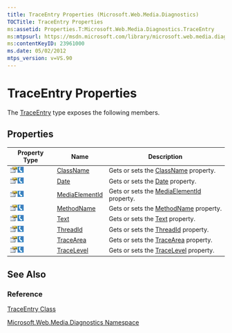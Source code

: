 ```yaml
---
title: TraceEntry Properties (Microsoft.Web.Media.Diagnostics)
TOCTitle: TraceEntry Properties
ms:assetid: Properties.T:Microsoft.Web.Media.Diagnostics.TraceEntry
ms:mtpsurl: https://msdn.microsoft.com/library/microsoft.web.media.diagnostics.traceentry_properties(v=VS.90)
ms:contentKeyID: 23961000
ms.date: 05/02/2012
mtps_version: v=VS.90
---
```


# TraceEntry Properties

The [TraceEntry](traceentry-class-microsoft-web-media-diagnostics_1.md) type exposes the following members.

## Properties

|Property Type|Name|Description|
|--- |--- |--- |
|![Public property](images/Ff728140.pubproperty(en-us,VS.90).gif "Public property")![Supported by Silverlight for Windows Phone](images/Ff728140.slMobile(en-us,VS.90).gif "Supported by Silverlight for Windows Phone")|[ClassName](traceentry-classname-property-microsoft-web-media-diagnostics_1.md)|Gets or sets the [ClassName](traceentry-classname-property-microsoft-web-media-diagnostics_1.md) property.|
|![Public property](images/Ff728140.pubproperty(en-us,VS.90).gif "Public property")![Supported by Silverlight for Windows Phone](images/Ff728140.slMobile(en-us,VS.90).gif "Supported by Silverlight for Windows Phone")|[Date](traceentry-date-property-microsoft-web-media-diagnostics_1.md)|Gets or sets the [Date](traceentry-date-property-microsoft-web-media-diagnostics_1.md) property.|
|![Public property](images/Ff728140.pubproperty(en-us,VS.90).gif "Public property")![Supported by Silverlight for Windows Phone](images/Ff728140.slMobile(en-us,VS.90).gif "Supported by Silverlight for Windows Phone")|[MediaElementId](traceentry-mediaelementid-property-microsoft-web-media-diagnostics_1.md)|Gets or sets the [MediaElementId](traceentry-mediaelementid-property-microsoft-web-media-diagnostics_1.md) property.|
|![Public property](images/Ff728140.pubproperty(en-us,VS.90).gif "Public property")![Supported by Silverlight for Windows Phone](images/Ff728140.slMobile(en-us,VS.90).gif "Supported by Silverlight for Windows Phone")|[MethodName](traceentry-methodname-property-microsoft-web-media-diagnostics_1.md)|Gets or sets the [MethodName](traceentry-methodname-property-microsoft-web-media-diagnostics_1.md) property.|
|![Public property](images/Ff728140.pubproperty(en-us,VS.90).gif "Public property")![Supported by Silverlight for Windows Phone](images/Ff728140.slMobile(en-us,VS.90).gif "Supported by Silverlight for Windows Phone")|[Text](traceentry-text-property-microsoft-web-media-diagnostics_1.md)|Gets or sets the [Text](traceentry-text-property-microsoft-web-media-diagnostics_1.md) property.|
|![Public property](images/Ff728140.pubproperty(en-us,VS.90).gif "Public property")![Supported by Silverlight for Windows Phone](images/Ff728140.slMobile(en-us,VS.90).gif "Supported by Silverlight for Windows Phone")|[ThreadId](traceentry-threadid-property-microsoft-web-media-diagnostics_1.md)|Gets or sets the [ThreadId](traceentry-threadid-property-microsoft-web-media-diagnostics_1.md) property.|
|![Public property](images/Ff728140.pubproperty(en-us,VS.90).gif "Public property")![Supported by Silverlight for Windows Phone](images/Ff728140.slMobile(en-us,VS.90).gif "Supported by Silverlight for Windows Phone")|[TraceArea](traceentry-tracearea-property-microsoft-web-media-diagnostics_1.md)|Gets or sets the [TraceArea](traceentry-tracearea-property-microsoft-web-media-diagnostics_1.md) property.|
|![Public property](images/Ff728140.pubproperty(en-us,VS.90).gif "Public property")![Supported by Silverlight for Windows Phone](images/Ff728140.slMobile(en-us,VS.90).gif "Supported by Silverlight for Windows Phone")|[TraceLevel](traceentry-tracelevel-property-microsoft-web-media-diagnostics_1.md)|Gets or sets the [TraceLevel](traceentry-tracelevel-property-microsoft-web-media-diagnostics_1.md) property.|

## See Also

### Reference

[TraceEntry Class](traceentry-class-microsoft-web-media-diagnostics_1.md)

[Microsoft.Web.Media.Diagnostics Namespace](microsoft-web-media-diagnostics-namespace_1.md)
